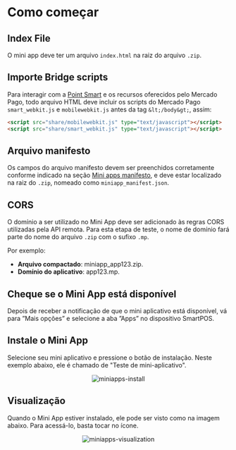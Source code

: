# Como começar

## Index File

O mini app deve ter um arquivo `index.html` na raiz do arquivo `.zip`.

## Importe Bridge scripts

Para interagir com a [Point Smart](/developers/pt/docs/mp-point/integration-configuration/integrate-with-pdv/introduction) e os recursos oferecidos pelo Mercado Pago, todo arquivo HTML deve incluir os scripts do Mercado Pago `smart_webkit.js` e `mobilewebkit.js` antes da tag `&lt;/body&gt;`, assim:

```html
<script src="share/mobilewebkit.js" type="text/javascript"></script>
<script src="share/smart_webkit.js" type="text/javascript"></script>
```

## Arquivo manifesto

Os campos do arquivo manifesto devem ser preenchidos corretamente conforme indicado na seção [Mini apps manifesto](/developers/pt/), e deve estar localizado na raiz do `.zip`, nomeado como `miniapp_manifest.json`.

## CORS

O domínio a ser utilizado no Mini App deve ser adicionado às regras CORS utilizadas pela API remota. Para esta etapa de teste, o nome de domínio fará parte do nome do arquivo `.zip` com o sufixo `.mp`.

Por exemplo:

* **Arquivo compactado**: miniapp_app123.zip.
* **Domínio do aplicativo**: app123.mp.

## Cheque se o Mini App está disponível

Depois de receber a notificação de que o mini aplicativo está disponível, vá para ”Mais opções” e selecione a aba ”Apps” no dispositivo SmartPOS.

## Instale o Mini App

Selecione seu mini aplicativo e pressione o botão de instalação. Neste exemplo abaixo, ele é chamado de "Teste de mini-aplicativo".

<center>

![miniapps-install](/mini-apps/miniapps-install-pt.png)

</center>

## Visualização

Quando o Mini App estiver instalado, ele pode ser visto como na imagem abaixo. Para acessá-lo, basta tocar no ícone.

<center>

![miniapps-visualization](/mini-apps/miniapps-visualization-pt.png)

</center>